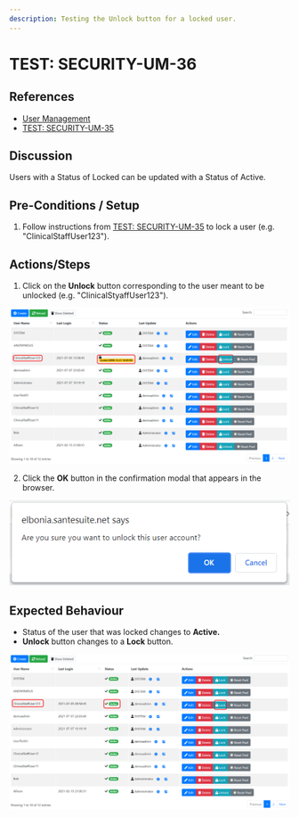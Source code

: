 ```yaml
---
description: Testing the Unlock button for a locked user.
---
```


# TEST: SECURITY-UM-36

## References

* [User Management](../../../../../operations/security-administration/user-management.md)
* [TEST: SECURITY-UM-35](test-security-um-35-1.md)

## Discussion

Users with a Status of Locked can be updated with a Status of Active.

## Pre-Conditions / Setup

1. Follow instructions from [TEST: SECURITY-UM-35](test-security-um-35-1.md) to lock a user \(e.g. "ClinicalStaffUser123"\).

## Actions/Steps

1. Click on the **Unlock** button corresponding to the user meant to be unlocked \(e.g. "ClinicalStyaffUser123"\).

![](../../../../../../.gitbook/assets/image%20%28320%29.png)

2. Click the **OK** button in the confirmation modal that appears in the browser.

![](../../../../../../.gitbook/assets/image%20%28325%29.png)

## Expected Behaviour

* Status of the user that was locked changes to **Active.**
* **Unlock** button changes to a **Lock** button.

![](../../../../../../.gitbook/assets/image%20%28296%29.png)

